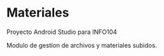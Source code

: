 # Materiales
Proyecto Android Studio para INFO104 

Modulo de gestion de archivos y materiales subidos.
